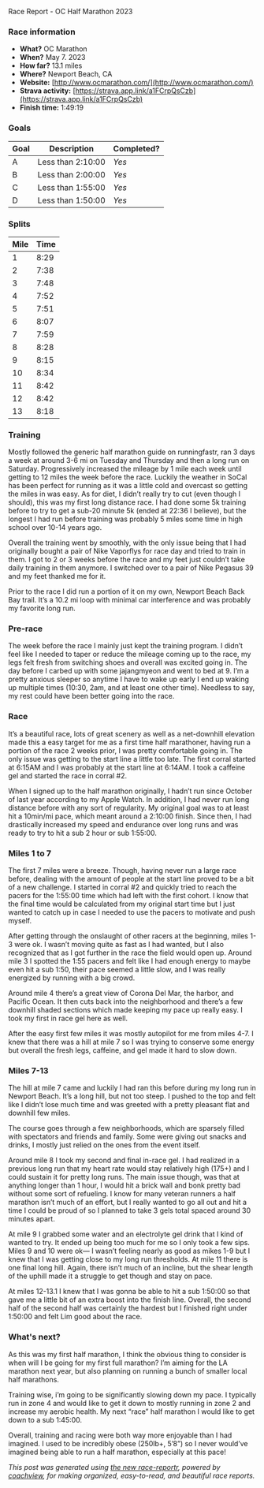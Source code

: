 Race Report - OC Half Marathon 2023

### Race information
* **What?** OC Marathon
* **When?** May 7. 2023
* **How far?** 13.1 miles
* **Where?** Newport Beach, CA
* **Website:** [http://www.ocmarathon.com/](http://www.ocmarathon.com/)
* **Strava activity:** [https://strava.app.link/a1FCrpQsCzb](https://strava.app.link/a1FCrpQsCzb)
* **Finish time:** 1:49:19

### Goals
| Goal | Description | Completed? |
|------|-------------|------------|
| A | Less than 2:10:00 | *Yes* |
| B | Less than 2:00:00 | *Yes* |
| C | Less than 1:55:00 | *Yes* |
| D | Less than 1:50:00 | *Yes* |


### Splits
| Mile | Time |
|------|------|
| 1 | 8:29 |
| 2 | 7:38 |
| 3 | 7:48 |
| 4 | 7:52 |
| 5 | 7:51 |
| 6 | 8:07 |
| 7 | 7:59 |
| 8 | 8:28 |
| 9 | 8:15 |
| 10 | 8:34 |
| 11 | 8:42 |
| 12 | 8:42 |
| 13 | 8:18 |

### Training
Mostly followed the generic half marathon guide on runningfastr, ran 3 days a week at around 3-6 mi on Tuesday and Thursday and then a long run on Saturday. Progressively increased the mileage by 1 mile each week until getting to 12 miles the week before the race. Luckily the weather in SoCal has been perfect for running as it was a little cold and overcast so getting the miles in was easy. As for diet, I didn’t really try to cut (even though I should), this was my first long distance race. I had done some 5k training before to try to get a sub-20 minute 5k (ended at 22:36 I believe), but the longest I had run before training was probably 5 miles some time in high school over 10-14 years ago.

Overall the training went by smoothly, with the only issue being that I had originally bought a pair of Nike Vaporflys for race day and tried to train in them. I got to 2 or 3 weeks before the race and my feet just couldn’t take daily training in them anymore. I switched over to a pair of Nike Pegasus 39 and my feet thanked me for it.

Prior to the race I did run a portion of it on my own, Newport Beach Back Bay trail. It’s a 10.2 mi loop with minimal car interference and was probably my favorite long run.

### Pre-race
The week before the race I mainly just kept the training program. I didn’t feel like I needed to taper or reduce the mileage coming up to the race, my legs felt fresh from switching shoes and overall was excited going in. The day before I carbed up with some jajangmyeon and went to bed at 9. I’m a pretty anxious sleeper so anytime I have to wake up early I end up waking up multiple times (10:30, 2am, and at least one other time). Needless to say, my rest could have been better going into the race. 

### Race
It’s a beautiful race, lots of great scenery as well as a net-downhill elevation made this a easy target for me as a first time half marathoner, having run a portion of the race 2 weeks prior, I was pretty comfortable going in. The only issue was getting to the start line a little too late. The first corral started at 6:15AM and I was probably at the start line at 6:14AM. I took a caffeine gel and started the race in corral #2. 

When I signed up to the half marathon originally, I hadn’t run since October of last year according to my Apple Watch. In addition, I had never run long distance before with any sort of regularity. My original goal was to at least hit a 10min/mi pace, which meant around a 2:10:00 finish. Since then, I had drastically increased my speed and endurance over long runs and was ready to try to hit a sub 2 hour or sub 1:55:00.

### Miles 1 to 7

The first 7 miles were a breeze. Though, having never run a large race before, dealing with the amount of people at the start line proved to be a bit of a new challenge. I started in corral #2 and quickly tried to reach the pacers for the 1:55:00 time which had left with the first cohort. I know that the final time would be calculated from my original start time but I just wanted to catch up in case I needed to use the pacers to motivate and push myself.

After getting through the onslaught of other racers at the beginning, miles 1-3 were ok. I wasn’t moving quite as fast as I had wanted, but I also recognized that as I got further in the race the field would open up. Around mile 3 I spotted the 1:55 pacers and felt like I had enough energy to maybe even hit a sub 1:50, their pace seemed a little slow, and I was really energized by running with a big crowd.

Around mile 4 there’s a great view of Corona Del Mar, the harbor, and Pacific Ocean. It then cuts back into the neighborhood and there’s a few downhill shaded sections which made keeping my pace up really easy. I took my first in race gel here as well.

After the easy first few miles it was mostly autopilot for me from miles 4-7. I knew that there was a hill at mile 7 so I was trying to conserve some energy but overall the fresh legs, caffeine, and gel made it hard to slow down. 

### Miles 7-13
The hill at mile 7 came and luckily I had ran this before during my long run in Newport Beach. It’s a long hill, but not too steep. I pushed to the top and felt like I didn’t lose much time and was greeted with a pretty pleasant flat and downhill few miles.

The course goes through a few neighborhoods, which are sparsely filled with spectators and friends and family. Some were giving out snacks and drinks, I mostly just relied on the ones from the event itself.

Around mile 8 I took my second and final in-race gel. I had realized in a previous long run that my heart rate would stay relatively high (175+) and I could sustain it for pretty long runs. The main issue though, was that at anything longer than 1 hour, I would hit a brick wall and bonk pretty bad without some sort of refueling. I know for many veteran runners a half marathon isn’t much of an effort, but I really wanted to go all out and hit a time I could be proud of so I planned to take 3 gels total spaced around 30 minutes apart.

At mile 9 I grabbed some water and an electrolyte gel drink that I kind of wanted to try. It ended up being too much for me so I only took a few sips. Miles 9 and 10 were ok— I wasn’t feeling nearly as good as mikes 1-9 but I knew that I was getting close to my long run thresholds. At mile 11 there is one final long hill. Again, there isn’t much of an incline, but the shear length of the uphill made it a struggle to get though and stay on pace.

At miles 12-13.1 I knew that I was gonna be able to hit a sub 1:50:00 so that gave me a little bit of an extra boost into the finish line. Overall, the second half of the second half was certainly the hardest but I finished right under 1:50:00 and felt Lim good about the race. 

### What's next?
As this was my first half marathon, I think the obvious thing to consider is when will I be going for my first full marathon? I’m aiming for the LA marathon next year, but also planning on running a bunch of smaller local half marathons.

Training wise, i’m going to be significantly slowing down my pace. I typically run in zone 4 and would like to get it down to mostly running in zone 2 and increase my aerobic health. My next “race” half marathon I would like to get down to a sub 1:45:00.

Overall, training and racing were both way more enjoyable than I had imagined. I used to be incredibly obese (250lb+, 5’8”) so I never would’ve imagined being able to run a half marathon, especially at this pace!


*This post was generated using [the new race-reportr](https://coachview.github.io/race-reportr/), powered by [coachview](https://www.coachview.io), for making organized, easy-to-read, and beautiful race reports.*


<script src="https://giscus.app/client.js"
        data-repo="thisisshi/comments.shi.dev"
        data-repo-id="R_kgDOJhHSDg"
        data-category="Announcements"
        data-category-id="DIC_kwDOJhHSDs4CWYeN"
        data-mapping="pathname"
        data-strict="0"
        data-reactions-enabled="1"
        data-emit-metadata="0"
        data-input-position="top"
        data-theme="preferred_color_scheme"
        data-lang="en"
        data-loading="lazy"
        crossorigin="anonymous"
        async>
</script>
